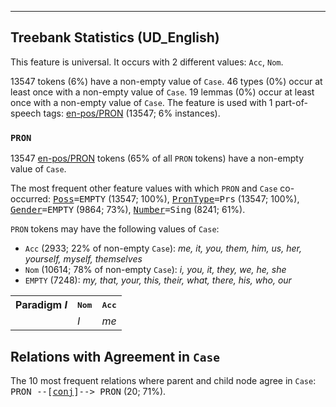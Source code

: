 

--------------------------------------------------------------------------------

## Treebank Statistics (UD_English)

This feature is universal.
It occurs with 2 different values: `Acc`, `Nom`.

13547 tokens (6%) have a non-empty value of `Case`.
46 types (0%) occur at least once with a non-empty value of `Case`.
19 lemmas (0%) occur at least once with a non-empty value of `Case`.
The feature is used with 1 part-of-speech tags: [en-pos/PRON]() (13547; 6% instances).

### `PRON`

13547 [en-pos/PRON]() tokens (65% of all `PRON` tokens) have a non-empty value of `Case`.

The most frequent other feature values with which `PRON` and `Case` co-occurred: <tt><a href="Poss.html">Poss</a>=EMPTY</tt> (13547; 100%), <tt><a href="PronType.html">PronType</a>=Prs</tt> (13547; 100%), <tt><a href="Gender.html">Gender</a>=EMPTY</tt> (9864; 73%), <tt><a href="Number.html">Number</a>=Sing</tt> (8241; 61%).

`PRON` tokens may have the following values of `Case`:

* `Acc` (2933; 22% of non-empty `Case`): <em>me, it, you, them, him, us, her, yourself, myself, themselves</em>
* `Nom` (10614; 78% of non-empty `Case`): <em>i, you, it, they, we, he, she</em>
* `EMPTY` (7248): <em>my, that, your, this, their, what, there, his, who, our</em>

<table>
  <tr><th>Paradigm <i>I</i></th><th><tt>Nom</tt></th><th><tt>Acc</tt></th></tr>
  <tr><td><tt></tt></td><td><em>I</em></td><td><em>me</em></td></tr>
</table>

## Relations with Agreement in `Case`

The 10 most frequent relations where parent and child node agree in `Case`:
<tt>PRON --[<a href="../dep/conj.html">conj</a>]--> PRON</tt> (20; 71%).

